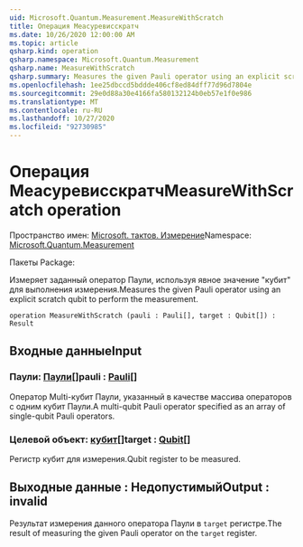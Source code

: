 ```yaml
---
uid: Microsoft.Quantum.Measurement.MeasureWithScratch
title: Операция Меасуревисскратч
ms.date: 10/26/2020 12:00:00 AM
ms.topic: article
qsharp.kind: operation
qsharp.namespace: Microsoft.Quantum.Measurement
qsharp.name: MeasureWithScratch
qsharp.summary: Measures the given Pauli operator using an explicit scratch qubit to perform the measurement.
ms.openlocfilehash: 1ee25dbccd5bddde406cf8ed84dff77d96d7804e
ms.sourcegitcommit: 29e0d88a30e4166fa580132124b0eb57e1f0e986
ms.translationtype: MT
ms.contentlocale: ru-RU
ms.lasthandoff: 10/27/2020
ms.locfileid: "92730985"
---
```

# <a name="measurewithscratch-operation"></a><span data-ttu-id="d21f7-102">Операция Меасуревисскратч</span><span class="sxs-lookup"><span data-stu-id="d21f7-102">MeasureWithScratch operation</span></span>

<span data-ttu-id="d21f7-103">Пространство имен: [Microsoft. тактов. Измерение](xref:Microsoft.Quantum.Measurement)</span><span class="sxs-lookup"><span data-stu-id="d21f7-103">Namespace: [Microsoft.Quantum.Measurement](xref:Microsoft.Quantum.Measurement)</span></span>

<span data-ttu-id="d21f7-104">Пакеты [](https://nuget.org/packages/)</span><span class="sxs-lookup"><span data-stu-id="d21f7-104">Package: [](https://nuget.org/packages/)</span></span>


<span data-ttu-id="d21f7-105">Измеряет заданный оператор Паули, используя явное значение "кубит" для выполнения измерения.</span><span class="sxs-lookup"><span data-stu-id="d21f7-105">Measures the given Pauli operator using an explicit scratch qubit to perform the measurement.</span></span>

```qsharp
operation MeasureWithScratch (pauli : Pauli[], target : Qubit[]) : Result
```


## <a name="input"></a><span data-ttu-id="d21f7-106">Входные данные</span><span class="sxs-lookup"><span data-stu-id="d21f7-106">Input</span></span>

### <a name="pauli--pauli"></a><span data-ttu-id="d21f7-107">Паули: [Паули](xref:microsoft.quantum.lang-ref.pauli)[]</span><span class="sxs-lookup"><span data-stu-id="d21f7-107">pauli : [Pauli](xref:microsoft.quantum.lang-ref.pauli)[]</span></span>

<span data-ttu-id="d21f7-108">Оператор Multi-кубит Паули, указанный в качестве массива операторов с одним кубит Паули.</span><span class="sxs-lookup"><span data-stu-id="d21f7-108">A multi-qubit Pauli operator specified as an array of single-qubit Pauli operators.</span></span>


### <a name="target--qubit"></a><span data-ttu-id="d21f7-109">Целевой объект: [кубит](xref:microsoft.quantum.lang-ref.qubit)[]</span><span class="sxs-lookup"><span data-stu-id="d21f7-109">target : [Qubit](xref:microsoft.quantum.lang-ref.qubit)[]</span></span>

<span data-ttu-id="d21f7-110">Регистр кубит для измерения.</span><span class="sxs-lookup"><span data-stu-id="d21f7-110">Qubit register to be measured.</span></span>



## <a name="output--__invalidresult__"></a><span data-ttu-id="d21f7-111">Выходные данные __: <Result> Недопустимый__</span><span class="sxs-lookup"><span data-stu-id="d21f7-111">Output : __invalid<Result>__</span></span>

<span data-ttu-id="d21f7-112">Результат измерения данного оператора Паули в `target` регистре.</span><span class="sxs-lookup"><span data-stu-id="d21f7-112">The result of measuring the given Pauli operator on the `target` register.</span></span>